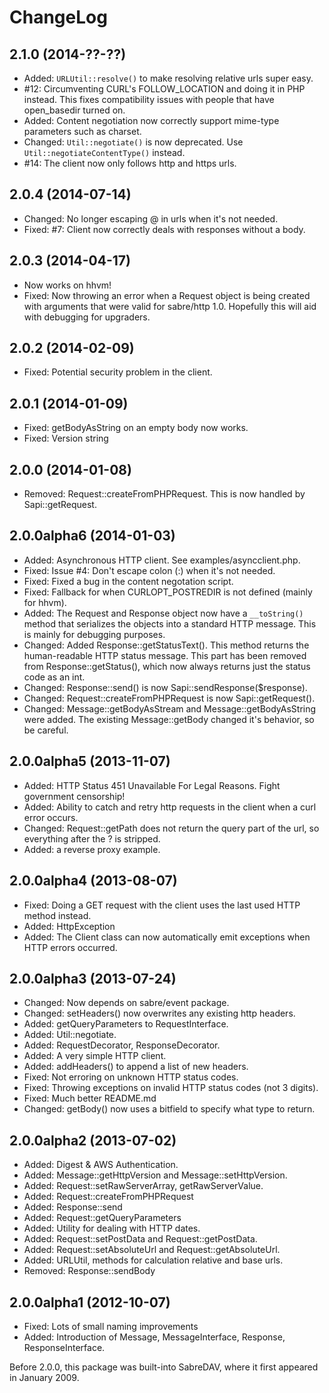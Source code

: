 ChangeLog
=========

2.1.0 (2014-??-??)
------------------

* Added: `URLUtil::resolve()` to make resolving relative urls super easy.
* #12: Circumventing CURL's FOLLOW_LOCATION and doing it in PHP instead. This
  fixes compatibility issues with people that have open_basedir turned on.
* Added: Content negotiation now correctly support mime-type parameters such as
  charset.
* Changed: `Util::negotiate()` is now deprecated. Use
  `Util::negotiateContentType()` instead.
* #14: The client now only follows http and https urls.

2.0.4 (2014-07-14)
------------------

* Changed: No longer escaping @ in urls when it's not needed.
* Fixed: #7: Client now correctly deals with responses without a body.


2.0.3 (2014-04-17)
------------------

* Now works on hhvm!
* Fixed: Now throwing an error when a Request object is being created with
  arguments that were valid for sabre/http 1.0. Hopefully this will aid with
  debugging for upgraders.


2.0.2 (2014-02-09)
------------------

* Fixed: Potential security problem in the client.


2.0.1 (2014-01-09)
------------------

* Fixed: getBodyAsString on an empty body now works.
* Fixed: Version string


2.0.0 (2014-01-08)
------------------

* Removed: Request::createFromPHPRequest. This is now handled by
  Sapi::getRequest.


2.0.0alpha6 (2014-01-03)
------------------------

* Added: Asynchronous HTTP client. See examples/asyncclient.php.
* Fixed: Issue #4: Don't escape colon (:) when it's not needed.
* Fixed: Fixed a bug in the content negotation script.
* Fixed: Fallback for when CURLOPT_POSTREDIR is not defined (mainly for hhvm).
* Added: The Request and Response object now have a `__toString()` method that
  serializes the objects into a standard HTTP message. This is mainly for
  debugging purposes.
* Changed: Added Response::getStatusText(). This method returns the
  human-readable HTTP status message. This part has been removed from
  Response::getStatus(), which now always returns just the status code as an
  int.
* Changed: Response::send() is now Sapi::sendResponse($response).
* Changed: Request::createFromPHPRequest is now Sapi::getRequest().
* Changed: Message::getBodyAsStream and Message::getBodyAsString were added. The
  existing Message::getBody changed it's behavior, so be careful.


2.0.0alpha5 (2013-11-07)
------------------------

* Added: HTTP Status 451 Unavailable For Legal Reasons. Fight government
  censorship!
* Added: Ability to catch and retry http requests in the client when a curl
  error occurs.
* Changed: Request::getPath does not return the query part of the url, so
  everything after the ? is stripped.
* Added: a reverse proxy example.


2.0.0alpha4 (2013-08-07)
------------------------

* Fixed: Doing a GET request with the client uses the last used HTTP method
  instead.
* Added: HttpException
* Added: The Client class can now automatically emit exceptions when HTTP errors
  occurred.


2.0.0alpha3 (2013-07-24)
------------------------

* Changed: Now depends on sabre/event package.
* Changed: setHeaders() now overwrites any existing http headers.
* Added: getQueryParameters to RequestInterface.
* Added: Util::negotiate.
* Added: RequestDecorator, ResponseDecorator.
* Added: A very simple HTTP client.
* Added: addHeaders() to append a list of new headers.
* Fixed: Not erroring on unknown HTTP status codes.
* Fixed: Throwing exceptions on invalid HTTP status codes (not 3 digits).
* Fixed: Much better README.md
* Changed: getBody() now uses a bitfield to specify what type to return.


2.0.0alpha2 (2013-07-02)
------------------------

* Added: Digest & AWS Authentication.
* Added: Message::getHttpVersion and Message::setHttpVersion.
* Added: Request::setRawServerArray, getRawServerValue.
* Added: Request::createFromPHPRequest
* Added: Response::send
* Added: Request::getQueryParameters
* Added: Utility for dealing with HTTP dates.
* Added: Request::setPostData and Request::getPostData.
* Added: Request::setAbsoluteUrl and Request::getAbsoluteUrl.
* Added: URLUtil, methods for calculation relative and base urls.
* Removed: Response::sendBody


2.0.0alpha1 (2012-10-07)
------------------------

* Fixed: Lots of small naming improvements
* Added: Introduction of Message, MessageInterface, Response, ResponseInterface.

Before 2.0.0, this package was built-into SabreDAV, where it first appeared in
January 2009.
